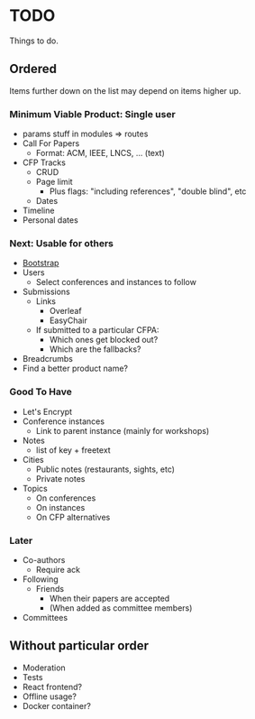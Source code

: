 # TODO

Things to do.

## Ordered

Items further down on the list may depend on items higher up.

### Minimum Viable Product: Single user

* params stuff in modules => routes
* Call For Papers
  * Format: ACM, IEEE, LNCS, ... (text)
* CFP Tracks
  * CRUD
  * Page limit
    * Plus flags: "including references", "double blind", etc
  * Dates
* Timeline
* Personal dates

### Next: Usable for others

* [Bootstrap](http://getbootstrap.com)
* Users
  * Select conferences and instances to follow
* Submissions
  * Links
    * Overleaf
    * EasyChair
  * If submitted to a particular CFPA:
    * Which ones get blocked out?
    * Which are the fallbacks?
* Breadcrumbs
* Find a better product name?

### Good To Have

* Let's Encrypt
* Conference instances
  * Link to parent instance (mainly for workshops)
* Notes
  * list of key + freetext
* Cities
  * Public notes (restaurants, sights, etc)
  * Private notes
* Topics
  * On conferences
  * On instances
  * On CFP alternatives

### Later

* Co-authors
  * Require ack
* Following
  * Friends
    * When their papers are accepted
    * (When added as committee members)
* Committees

## Without particular order

* Moderation
* Tests
* React frontend?
* Offline usage?
* Docker container?
